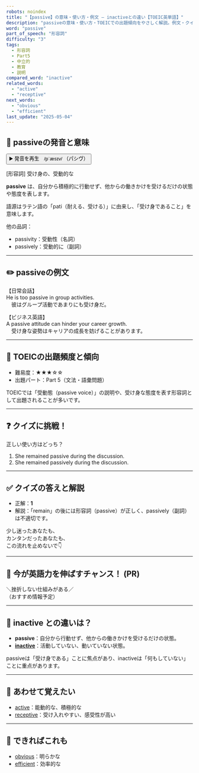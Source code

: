 ```yaml
---
robots: noindex
title: "【passive】の意味・使い方・例文 ― inactiveとの違い【TOEIC英単語】"
description: "passiveの意味・使い方・TOEICでの出題傾向をやさしく解説。例文・クイズ付きでinactiveとの違いもわかりやすく学べます。"
word: "passive"
part_of_speech: "形容詞"
difficulty: "3"
tags:
  - 形容詞
  - Part5
  - 中立的
  - 教育
  - 説明
compared_word: "inactive"
related_words:
  - "active"
  - "receptive"
next_words:
  - "obvious"
  - "efficient"
last_update: "2025-05-04"
---
```


## 🔰 passiveの発音と意味

<button class="play-audio" onclick="playTTS('passive')">
  <span class="play-audio-main">
    ▶️ 発音を再生　/pˈæsɪv/
  </span>
  <span class="play-audio-sub">
    （パシヴ）
  </span>
</button>

[形容詞] 受け身の、受動的な

**passive** は、自分から積極的に行動せず、他からの働きかけを受けるだけの状態や態度を表します。

語源はラテン語の「pati（耐える、受ける）」に由来し、「受け身であること」を意味します。

他の品詞：  
- passivity：受動性（名詞）
- passively：受動的に（副詞）

---

## ✏️ passiveの例文

【日常会話】  
He is too passive in group activities.  
　彼はグループ活動であまりにも受け身だ。

【ビジネス英語】  
A passive attitude can hinder your career growth.  
　受け身な姿勢はキャリアの成長を妨げることがあります。

---

## 🎯 TOEICの出題頻度と傾向

- 難易度：★★★☆☆
- 出題パート：Part 5（文法・語彙問題）

TOEICでは「受動態（passive voice）」の説明や、受け身な態度を表す形容詞として出題されることが多いです。

---

## ❓ クイズに挑戦！

正しい使い方はどっち？

1. She remained passive during the discussion.  
2. She remained passively during the discussion.

---

## ✅ クイズの答えと解説

- 正解：**1**
- 解説：「remain」の後には形容詞（passive）が正しく、passively（副詞）は不適切です。

少し迷ったあなたも、  
カンタンだったあなたも、  
この流れを止めないで👇️

---

## 🚀 今が英語力を伸ばすチャンス！ (PR)

<div class="info-center">
＼挫折しない仕組みがある／<br>  
（おすすめ情報予定）
</div>

---

## 🤔  inactive との違いは？

- **passive**：自分から行動せず、他からの働きかけを受けるだけの状態。
- **[inactive](/word/inactive)**：活動していない、動いていない状態。

passiveは「受け身である」ことに焦点があり、inactiveは「何もしていない」ことに重点があります。

---

## 🧩 あわせて覚えたい

- [active](/word/active)：能動的な、積極的な
- [receptive](/word/receptive)：受け入れやすい、感受性が高い

---

## 📖 できればこれも

- [obvious](/word/obvious)：明らかな
- [efficient](/word/efficient)：効率的な

<!-- cvid: aid36_bid35 -->
